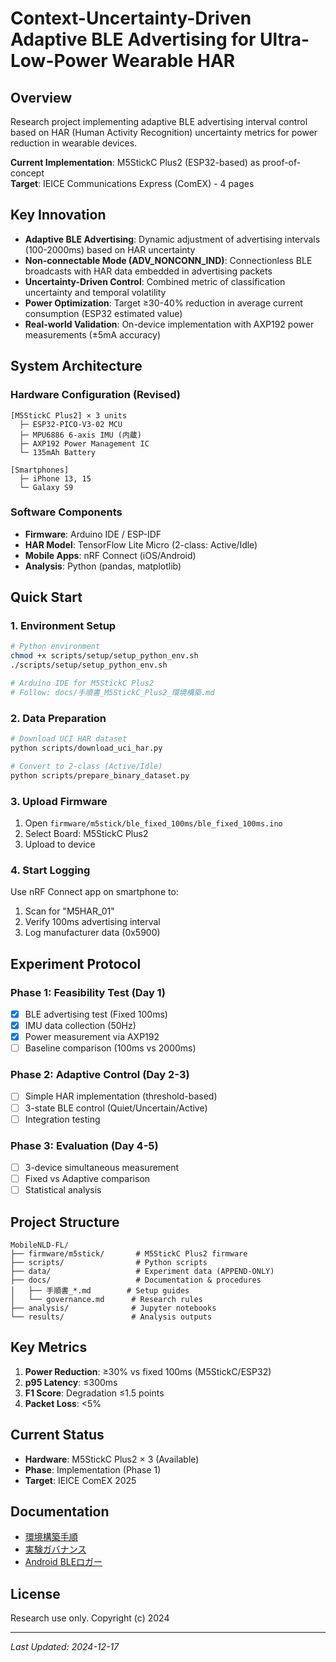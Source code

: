# Context-Uncertainty-Driven Adaptive BLE Advertising for Ultra-Low-Power Wearable HAR

## Overview
Research project implementing adaptive BLE advertising interval control based on HAR (Human Activity Recognition) uncertainty metrics for power reduction in wearable devices.

**Current Implementation**: M5StickC Plus2 (ESP32-based) as proof-of-concept  
**Target**: IEICE Communications Express (ComEX) - 4 pages

## Key Innovation
- **Adaptive BLE Advertising**: Dynamic adjustment of advertising intervals (100-2000ms) based on HAR uncertainty
- **Non-connectable Mode (ADV_NONCONN_IND)**: Connectionless BLE broadcasts with HAR data embedded in advertising packets
- **Uncertainty-Driven Control**: Combined metric of classification uncertainty and temporal volatility
- **Power Optimization**: Target ≥30-40% reduction in average current consumption (ESP32 estimated value)
- **Real-world Validation**: On-device implementation with AXP192 power measurements (±5mA accuracy)

## System Architecture

### Hardware Configuration (Revised)
```
[M5StickC Plus2] × 3 units
  ├─ ESP32-PICO-V3-02 MCU
  ├─ MPU6886 6-axis IMU (内蔵)
  ├─ AXP192 Power Management IC
  └─ 135mAh Battery

[Smartphones]
  ├─ iPhone 13, 15
  └─ Galaxy S9
```

### Software Components
- **Firmware**: Arduino IDE / ESP-IDF
- **HAR Model**: TensorFlow Lite Micro (2-class: Active/Idle)
- **Mobile Apps**: nRF Connect (iOS/Android)
- **Analysis**: Python (pandas, matplotlib)

## Quick Start

### 1. Environment Setup
```bash
# Python environment
chmod +x scripts/setup/setup_python_env.sh
./scripts/setup/setup_python_env.sh

# Arduino IDE for M5StickC Plus2
# Follow: docs/手順書_M5StickC_Plus2_環境構築.md
```

### 2. Data Preparation
```bash
# Download UCI HAR dataset
python scripts/download_uci_har.py

# Convert to 2-class (Active/Idle)
python scripts/prepare_binary_dataset.py
```

### 3. Upload Firmware
1. Open `firmware/m5stick/ble_fixed_100ms/ble_fixed_100ms.ino`
2. Select Board: M5StickC Plus2
3. Upload to device

### 4. Start Logging
Use nRF Connect app on smartphone to:
1. Scan for "M5HAR_01"
2. Verify 100ms advertising interval
3. Log manufacturer data (0x5900)

## Experiment Protocol

### Phase 1: Feasibility Test (Day 1)
- [x] BLE advertising test (Fixed 100ms)
- [x] IMU data collection (50Hz)
- [x] Power measurement via AXP192
- [ ] Baseline comparison (100ms vs 2000ms)

### Phase 2: Adaptive Control (Day 2-3)
- [ ] Simple HAR implementation (threshold-based)
- [ ] 3-state BLE control (Quiet/Uncertain/Active)
- [ ] Integration testing

### Phase 3: Evaluation (Day 4-5)
- [ ] 3-device simultaneous measurement
- [ ] Fixed vs Adaptive comparison
- [ ] Statistical analysis

## Project Structure
```
MobileNLD-FL/
├── firmware/m5stick/       # M5StickC Plus2 firmware
├── scripts/                # Python scripts
├── data/                   # Experiment data (APPEND-ONLY)
├── docs/                   # Documentation & procedures
│   ├── 手順書_*.md        # Setup guides
│   └── governance.md      # Research rules
├── analysis/              # Jupyter notebooks
└── results/               # Analysis outputs
```

## Key Metrics
1. **Power Reduction**: ≥30% vs fixed 100ms (M5StickC/ESP32)
2. **p95 Latency**: ≤300ms
3. **F1 Score**: Degradation ≤1.5 points
4. **Packet Loss**: <5%

## Current Status
- **Hardware**: M5StickC Plus2 × 3 (Available)
- **Phase**: Implementation (Phase 1)
- **Target**: IEICE ComEX 2025

## Documentation
- [環境構築手順](docs/手順書_M5StickC_Plus2_環境構築.md)
- [実験ガバナンス](docs/governance.md)
- [Android BLEロガー](docs/手順書_Android_BLEロガー.md)

## License
Research use only. Copyright (c) 2024

---
*Last Updated: 2024-12-17*